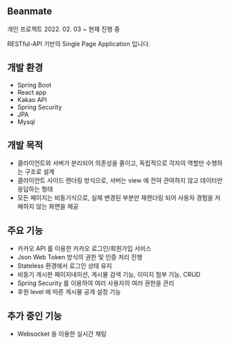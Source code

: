 ## Beanmate
개인 프로젝트 2022. 02. 03 ~ 현재 진행 중


RESTful-API 기반의 Single Page Application 입니다.

## 개발 환경
- Spring Boot
- React app
- Kakao API
- Spring Security
- JPA
- Mysql

## 개발 목적
- 클라이언트와 서버가 분리되어 의존성을 줄이고, 독립적으로 각자의 역할만 수행하는 구조로 설계
- 클라이언트 사이드 렌더링 방식으로, 서버는 view 에 전혀 관여하지 않고 데이터만 응답하는 형태
- 모든 페이지는 비동기식으로, 실제 변경된 부분만 재렌더링 되어 사용자 경험을 저해하지 않는 화면을 제공

## 주요 기능
- 카카오 API 를 이용한 카카오 로그인/회원가입 서비스
- Json Web Token 방식의 권한 및 인증 처리 진행
- Stateless 환경에서 로그인 상태 유지
- 비동기 게시판 페이지네이션, 게시물 검색 기능, 이미지 첨부 기능, CRUD
- Spring Security 를 이용하여 여러 사용자의 여러 권한을 관리
- 후원 level 에 따른 게시물 공개 설정 기능


## 추가 중인 기능
- Websocket 을 이용한 실시간 채팅
